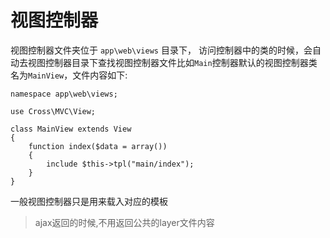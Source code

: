 # 视图控制器

视图控制器文件夹位于 `app\web\views` 目录下， 访问控制器中的类的时候，会自动去视图控制器目录下查找视图控制器文件比如`Main`控制器默认的视图控制器类名为`MainView`，文件内容如下:

	namespace app\web\views;
	
	use Cross\MVC\View;
	
	class MainView extends View
	{
	    function index($data = array())
	    {	
	        include $this->tpl("main/index");
	    }
	}

一般视图控制器只是用来载入对应的模板

> ajax返回的时候,不用返回公共的layer文件内容